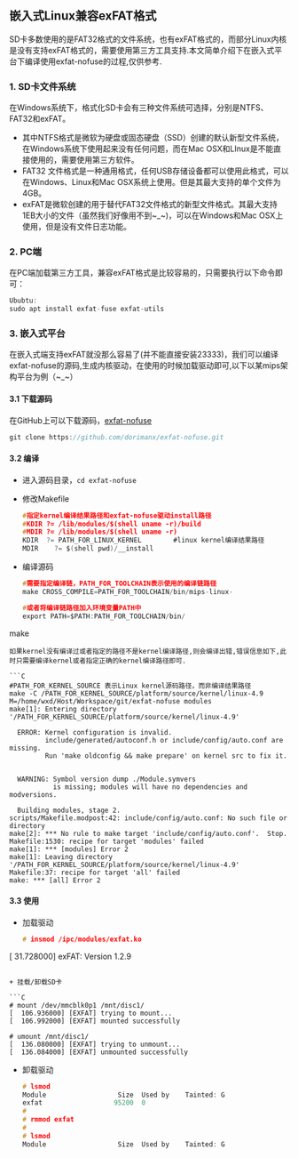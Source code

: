 

## 嵌入式Linux兼容exFAT格式

SD卡多数使用的是FAT32格式的文件系统，也有exFAT格式的，而部分Linux内核是没有支持exFAT格式的，需要使用第三方工具支持.本文简单介绍下在嵌入式平台下编译使用exfat-nofuse的过程,仅供参考.

### 1. SD卡文件系统

在Windows系统下，格式化SD卡会有三种文件系统可选择，分别是NTFS、FAT32和exFAT。

+ 其中NTFS格式是微软为硬盘或固态硬盘（SSD）创建的默认新型文件系统，在Windows系统下使用起来没有任何问题，而在Mac OSX和LInux是不能直接使用的，需要使用第三方软件。
+ FAT32 文件格式是一种通用格式，任何USB存储设备都可以使用此格式，可以在Windows、Linux和Mac OSX系统上使用。但是其最大支持的单个文件为4GB。
+ exFAT是微软创建的用于替代FAT32文件格式的新型文件格式。其最大支持1EB大小的文件（虽然我们好像用不到\~\_\~)，可以在Windows和Mac OSX上使用，但是没有文件日志功能。

### 2. PC端

在PC端加载第三方工具，兼容exFAT格式是比较容易的，只需要执行以下命令即可：
```C
Ububtu:
sudo apt install exfat-fuse exfat-utils
```
### 3. 嵌入式平台

在嵌入式端支持exFAT就没那么容易了(并不能直接安装23333)，我们可以编译exfat-nofuse的源码,生成内核驱动，在使用的时候加载驱动即可,以下以某mips架构平台为例（~_~）

#### 3.1 下载源码

在GitHub上可以下载源码，[exfat-nofuse](https://github.com/dorimanx/exfat-nofuse)

```C
git clone https://github.com/dorimanx/exfat-nofuse.git
```

#### 3.2 编译

+ 进入源码目录，`cd exfat-nofuse`

+ 修改Makefile 
  
  ```C
  #指定kernel编译结果路径和exfat-nofuse驱动install路径
  #KDIR	?= /lib/modules/$(shell uname -r)/build
  #MDIR	?= /lib/modules/$(shell uname -r)
  KDIR	?= PATH_FOR_LINUX_KERNEL        #linux kernel编译结果路径
  MDIR    ?= $(shell pwd)/__install 
  ```
  
+ 编译源码
  
  ```C
  #需要指定编译链，PATH_FOR_TOOLCHAIN表示使用的编译链路径 
  make CROSS_COMPILE=PATH_FOR_TOOLCHAIN/bin/mips-linux-
  
  #或者将编译链路径加入环境变量PATH中
  export PATH=$PATH:PATH_FOR_TOOLCHAIN/bin/
make    

  ```
  如果kernel没有编译过或者指定的路径不是kernel编译路径,则会编译出错,错误信息如下,此时只需要编译kernel或者指定正确的kernel编译路径即可.
  
  ```C
  #PATH_FOR_KERNEL_SOURCE 表示Linux kernel源码路径，而非编译结果路径
  make -C /PATH_FOR_KERNEL_SOURCE/platform/source/kernel/linux-4.9 M=/home/wxd/Host/Workspace/git/exfat-nofuse modules
  make[1]: Entering directory '/PATH_FOR_KERNEL_SOURCE/platform/source/kernel/linux-4.9'
  
    ERROR: Kernel configuration is invalid.
           include/generated/autoconf.h or include/config/auto.conf are missing.
           Run 'make oldconfig && make prepare' on kernel src to fix it.
  
  
    WARNING: Symbol version dump ./Module.symvers
             is missing; modules will have no dependencies and modversions.
  
    Building modules, stage 2.
  scripts/Makefile.modpost:42: include/config/auto.conf: No such file or directory
  make[2]: *** No rule to make target 'include/config/auto.conf'.  Stop.
  Makefile:1530: recipe for target 'modules' failed
  make[1]: *** [modules] Error 2
  make[1]: Leaving directory '/PATH_FOR_KERNEL_SOURCE/platform/source/kernel/linux-4.9'
  Makefile:37: recipe for target 'all' failed
  make: *** [all] Error 2
  
  ```

#### 3.3 使用

+ 加载驱动
  ```C
  # insmod /ipc/modules/exfat.ko 
[   31.728000] exFAT: Version 1.2.9
  ```
  
+ 挂载/卸载SD卡

  ```C
  # mount /dev/mmcblk0p1 /mnt/disc1/
  [  106.936000] [EXFAT] trying to mount...
  [  106.992000] [EXFAT] mounted successfully
      
  # umount /mnt/disc1/
  [  136.080000] [EXFAT] trying to unmount...
  [  136.084000] [EXFAT] unmounted successfully   
  
  ```

+ 卸载驱动

  ```C
  # lsmod 
  Module                  Size  Used by    Tainted: G  
  exfat                  95200  0 
  #     
  # rmmod exfat    
  #     
  # lsmod     
  Module                  Size  Used by    Tainted: G  
      
  ```

  

